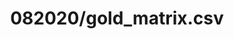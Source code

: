 ---  
schema: schema:082020/gold_matrix.csv,schema::082020/gold_matrix.csv  
title: 082020/gold_matrix.csv  
organization: Sample Department  
notes: Used in 3 lineage(s)  
resources:  
  - name: 082020/gold_matrix.csv 
    url: file:/Users/kensu/Customers/Kensu/LoanApproval/PROD/masterdata/prod/082020/gold_matrix.csv 
    format : csv  
license: None  
category:
  - Education  
maintainer: User  
maintainer_email: UserMail  
---
